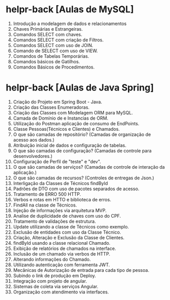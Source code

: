 # helpr-back [Aulas de MySQL]
1. Introdução a modelagem de dados e relacionamentos
2. Chaves Primárias e Estrangeiras.
4. Comandos SELECT com chaves.
5. Comandos SELECT com criação de Filtros.
6. Comandos SELECT com uso de JOIN.
7. Comando de SELECT com uso de VIEW.
8. Comandos de Tabelas Temporárias.
9. Comandos básicos de Gatilhos.
10. Comandos Básicos de Procedimentos.
# helpr-back [Aulas de Java Spring]
1.  Criação do Projeto em Spring Boot - Java.
2.  Criação das Classes Enumeradoras.
3.  Criação das Classes com Modelagem ORM para MySQL.
4.  Camada de Domínio de e Instancias de ORM.
5.  Utilização do Postman aplicação de consumo de EndPoints.
6.  Classe Pessoas(Técnicos e Clientes) e Chamados.
7.  O que são camadas de repositório? (Camadas de organização de acesso aos dados.)
8.  Atribuição inicial de dados e configuração de tabelas.
9.  O que são camadas de configuração? (Camadas de controle para desenvolvedores.)
10.  Configuração de Perfil de "teste" e "dev".
11.  O que são camadas de serviços? (Camadas de controle de interação da aplicação.)
12.  O que são camadas de recursos? (Controles de entregas de Json.)
13.  Interligação da Classes de Técnicos findById
14.  Padrões de DTO com uso de pacotes separados de acesso.
15.  Tratamento de ERRO 500 HTTP.
16.  Verbos e rotas em HTTO e biblioteca de erros.
17.  FindAll na classe de Técnicos.
18.  Injeção de informações via arquitetura MVP.
19.  Analise de duplicidade de chaves com uso do CPF.
20.  Tratamento de validações de estrutura.
21.  Update utilizando a classe de Técnicos como exemplo.
22.  Exclusão de entidades com uso da Classe Técnico.
23.  Criação, Alteração e Exclusão da Classe de Clientes.
24.  findById usando a classe relacional Chamado.
25.  Exibição de relatórios de chamados na interface.
26.  Inclusão de um chamado via verbos de HTTP.
27.  Alterando informações do Chamado.
28.  Utilizando autenticação com ferramenta JWT.
29.  Mecânicas de Autorização de entrada para cada tipo de pessoa.
30.  Subindo o link de produção em Deploy.
31.  Integração com projeto de angular.
32.  Sistemas de coleta via serviços Angular.
33.  Organização com atendimento via interfaces.
